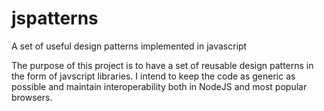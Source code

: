 # jspatterns
A set of useful design patterns implemented in javascript

The purpose of this project is to have a set of reusable design patterns in the form of javscript libraries.
I intend to keep the code as generic as possible and maintain interoperability both in NodeJS and most popular browsers.
